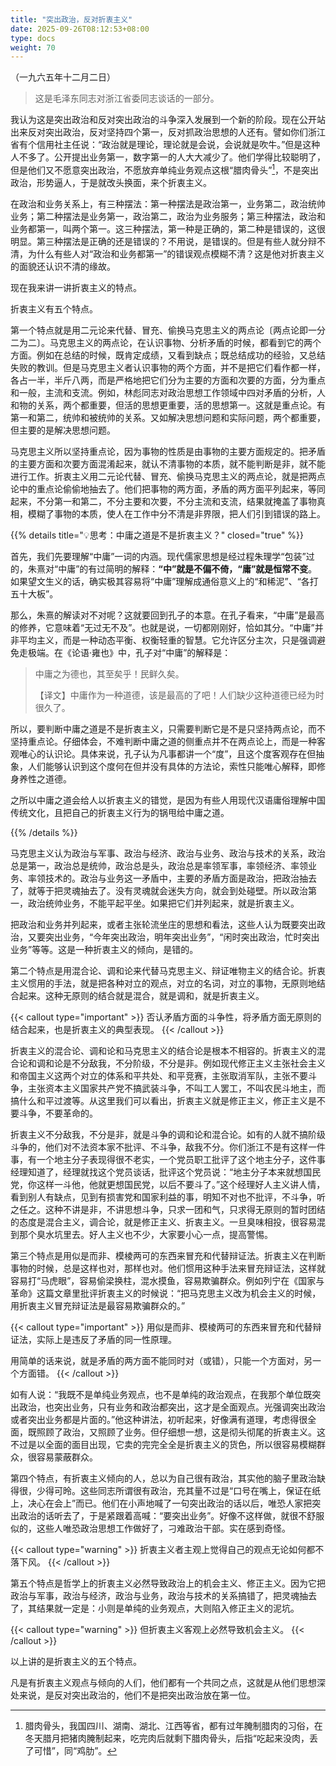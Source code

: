 ```yaml
---
title: "突出政治，反对折衷主义"
date: 2025-09-26T08:12:53+08:00
type: docs
weight: 70
---
```


（一九六五年十二月二日）

> 这是毛泽东同志对浙江省委同志谈话的一部分。

我认为这是突出政治和反对突出政治的斗争深入发展到一个新的阶段。现在公开站出来反对突出政治，反对坚持四个第一，反对抓政治思想的人还有。譬如你们浙江省有个信用社主任说：“政治就是理论，理论就是会说，会说就是吹牛。”但是这种人不多了。公开提出业务第一，数字第一的人大大减少了。他们学得比较聪明了，但是他们又不愿意突出政治，不愿放弃单纯业务观点这根“腊肉骨头”[^1]，不是突出政治，形势逼人，于是就改头换面，来个折衷主义。

在政治和业务关系上，有三种摆法：第一种摆法是政治第一，业务第二，政治统帅业务；第二种摆法是业务第一，政治第二，政治为业务服务；第三种摆法，政治和业务都第一，叫两个第一。这三种摆法，第一种是正确的，第二种是错误的，这很明显。第三种摆法是正确的还是错误的？不用说，是错误的。但是有些人就分辩不清，为什么有些人对“政治和业务都第一”的错误观点模糊不清？这是他对折衷主义的面貌还认识不清的缘故。

现在我来讲一讲折衷主义的特点。

折衷主义有五个特点。

第一个特点就是用二元论来代替、冒充、偷换马克思主义的两点论〔两点论即一分二为二〕。马克思主义的两点论，在认识事物、分析矛盾的时候，都看到它的两个方面。例如在总结的时候，既肯定成绩，又看到缺点；既总结成功的经验，又总结失败的教训。但是马克思主义者认识事物的两个方面，并不是把它们看作都一样，各占一半，半斤八两，而是严格地把它们分为主要的方面和次要的方面，分为重点和一般，主流和支流。例如，林彪同志对政治思想工作领域中四对矛盾的分析，人和物的关系，两个都重要，但活的思想更重要，活的思想第一。这就是重点论。有第一和第二，统帅和被统帅的关系。又如解决思想问题和实际问题，两个都重要，但主要的是解决思想问题。

马克思主义所以坚持重点论，因为事物的性质是由事物的主要方面规定的。把矛盾的主要方面和次要方面混淆起来，就认不清事物的本质，就不能判断是非，就不能进行工作。折衷主义用二元论代替、冒充、偷换马克思主义的两点论，就是把两点论中的重点论偷偷地抽去了。他们把事物的两方面，矛盾的两方面平列起来，等同起来，不分第一和第二，不分主要和次要，不分主流和支流，结果就掩盖了事物真相，模糊了事物的本质，使人在工作中分不清是非界限，把人们引到错误的路上。

{{% details title="💡思考：中庸之道是不是折衷主义？" closed="true" %}}

首先，我们先要理解“中庸”一词的内涵。现代儒家思想是经过程朱理学“包装”过的，朱熹对“中庸”的有过简明的解释：**“中”就是不偏不倚，“庸”就是恒常不变**。如果望文生义的话，确实极其容易将“中庸”理解成通俗意义上的“和稀泥”、“各打五十大板”。

那么，朱熹的解读对不对呢？这就要回到孔子的本意。在孔子看来，“中庸”是最高的修养，它意味着“无过无不及”。也就是说，一切都刚刚好，恰如其分。“中庸”并非平均主义，而是一种动态平衡、权衡轻重的智慧。它允许区分主次，只是强调避免走极端。在《论语·雍也》中，孔子对“中庸”的解释是：

> 中庸之为德也，其至矣乎！民鲜久矣。
>
> 【译文】中庸作为一种道德，该是最高的了吧！人们缺少这种道德已经为时很久了。

所以，要判断中庸之道是不是折衷主义，只需要判断它是不是只坚持两点论，而不坚持重点论。仔细体会，不难判断中庸之道的侧重点并不在两点论上，而是一种客观唯心的认识论。具体来说，孔子认为凡事都讲一个“度”，且这个度客观存在但抽象，人们能够认识到这个度何在但并没有具体的方法论，索性只能唯心解释，即修身养性之道德。

之所以中庸之道会给人以折衷主义的错觉，是因为有些人用现代汉语庸俗理解中国传统文化，且把自己的折衷主义行为的锅甩给中庸之道。

{{% /details %}}

马克思主义认为政治与军事、政治与经济、政治与业务、政治与技术的关系，政治总是第一，政治总是统帅，政治总是头，政治总是率领军事，率领经济、率领业务、率领技术的。政治与业务这一矛盾中，主要的矛盾方面是政治，把政治抽去了，就等于把灵魂抽去了。没有灵魂就会迷失方向，就会到处碰壁。所以政治第一，政治统帅业务，不能平起平坐。如果把它们并列起来，就是折衷主义。

把政治和业务并列起来，或者主张轮流坐庄的思想和看法，这些人认为既要突出政治，又要突出业务，“今年突出政治，明年突出业务”，“闲时突出政治，忙时突出业务”等等。这是一种折衷主义的倾向，是错的。

第二个特点是用混合论、调和论来代替马克思主义、辩证唯物主义的结合论。折衷主义惯用的手法，就是把各种对立的观点，对立的名词，对立的事物，无原则地结合起来。这种无原则的结合就是混合，就是调和，就是折衷主义。

{{< callout type="important" >}}
否认矛盾方面的斗争性，将矛盾方面无原则的结合起来，也是折衷主义的典型表现。
{{< /callout >}}

折衷主义的混合论、调和论和马克思主义的结合论是根本不相容的。折衷主义的混合论和调和论是不分敌我，不分阶级，不分是非。例如现代修正主义主张社会主义和帝国主义这两个对立的体系和平共处、和平竞赛，主张取消军队，主张不要斗争，主张资本主义国家共产党不搞武装斗争，不叫工人罢工，不叫农民斗地主，而搞什么和平过渡等。从这里我们可以看出，折衷主义就是修正主义，修正主义是不要斗争，不要革命的。

折衷主义不分敌我，不分是非，就是斗争的调和论和混合论。如有的人就不搞阶级斗争的，他们对不法资本家不批评、不斗争，敌我不分。你们浙江不是有这样一件事，有一个地主分子表现得很不老实，一个党员职工批评了这个地主分子，这件事经理知道了，经理就找这个党员谈话，批评这个党员说：“地主分子本来就想国民党，你这样一斗他，他就更想国民党，以后不要斗了。”这个经理好人主义讲人情，看到别人有缺点，见到有损害党和国家利益的事，明知不对也不批评，不斗争，听之任之。这种不讲是非，不讲思想斗争，只求一团和气，只求得无原则的暂时团结的态度是混合主义，调合论，就是修正主义、折衷主义。一旦臭味相投，很容易混到那个臭水坑里去。好人主义也不少，大家要小心一点，提高警惕。

第三个特点是用似是而非、模棱两可的东西来冒充和代替辩证法。折衷主义在判断事物的时候，总是这样也对，那样也对。他们惯用这种手法来冒充辩证法，这样就容易打“马虎眼”，容易偷梁换柱，混水摸鱼，容易欺骗群众。例如列宁在《国家与革命》这篇文章里批评折衷主义的时候说：“把马克思主义改为机会主义的时候，用折衷主义冒充辩证法是最容易欺骗群众的。”

{{< callout type="important" >}}
用似是而非、模棱两可的东西来冒充和代替辩证法，实际上是违反了矛盾的同一性原理。

用简单的话来说，就是矛盾的两方面不能同时对（或错），只能一个方面对，另一个方面错。
{{< /callout >}}

如有人说：“我既不是单纯业务观点，也不是单纯的政治观点，在我那个单位既突出政治，也突出业务，只有业务和政治都突出，这才是全面观点。光强调突出政治或者突出业务都是片面的。”他这种讲法，初听起来，好像满有道理，考虑得很全面，既照顾了政治，又照顾了业务。但仔细想一想，这是彻头彻尾的折衷主义。这不过是以全面的面目出现，它卖的完完全全是折衷主义的货色，所以很容易模糊群众，很容易蒙蔽群众。

第四个特点，有折衷主义倾向的人，总以为自己很有政治，其实他的脑子里政治缺得很，少得可昤。这些同志所谓很有政治，充其量不过是“口号在嘴上，保证在纸上，决心在会上”而已。他们在小声地喊了一句突出政治的话以后，唯恐人家把突出政治的话听去了，于是紧跟着高喊：“要突出业务”。好像不这样做，就很不舒服似的，这些人唯恐政治思想工作做好了，刁难政治干部。实在感到奇怪。

{{< callout type="warning" >}}
折衷主义者主观上觉得自己的观点无论如何都不落下风。
{{< /callout >}}

第五个特点是哲学上的折衷主义必然导致政治上的机会主义、修正主义。因为它把政治与军事，政治与经济，政治与业务，政治与技术的关系搞错了，把灵魂抽去了，其结果就一定是：小则是单纯的业务观点，大则陷入修正主义的泥坑。

{{< callout type="warning" >}}
但折衷主义客观上必然导致机会主义。
{{< /callout >}}

以上讲的是折衷主义的五个特点。

凡是有折衷主义观点与倾向的人们，他们都有一个共同之点，这就是从他们思想深处来说，是反对突出政治的，他们不是把突出政治放在第一位。

[^1]: 腊肉骨头，我国四川、湖南、湖北、江西等省，都有过年腌制腊肉的习俗，在冬天腊月把猪肉腌制起来，吃完肉后就剩下腊肉骨头，后指“吃起来没肉，丢了可惜”，同“鸡肋”。
